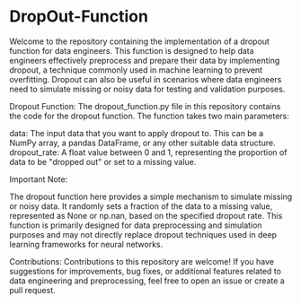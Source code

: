 # DropOut-Function

Welcome to the repository containing the implementation of a dropout function for data engineers. This function is designed to help data engineers effectively preprocess and prepare their data by implementing dropout, a technique commonly used in machine learning to prevent overfitting. Dropout can also be useful in scenarios where data engineers need to simulate missing or noisy data for testing and validation purposes.

Dropout Function:
The dropout_function.py file in this repository contains the code for the dropout function. The function takes two main parameters:

data: The input data that you want to apply dropout to. This can be a NumPy array, a pandas DataFrame, or any other suitable data structure.
dropout_rate: A float value between 0 and 1, representing the proportion of data to be "dropped out" or set to a missing value.

Important Note:

The dropout function here provides a simple mechanism to simulate missing or noisy data. It randomly sets a fraction of the data to a missing value, represented as None or np.nan, based on the specified dropout rate.
This function is primarily designed for data preprocessing and simulation purposes and may not directly replace dropout techniques used in deep learning frameworks for neural networks.

Contributions:
Contributions to this repository are welcome! If you have suggestions for improvements, bug fixes, or additional features related to data engineering and preprocessing, feel free to open an issue or create a pull request.
